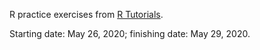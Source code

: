 R practice exercises from [R Tutorials](http://r-tutorials.com/category/exercise-database/).

Starting date: May 26, 2020; finishing date: May 29, 2020.
